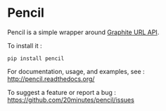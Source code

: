 Pencil
======

Pencil is a simple wrapper around [Graphite URL API](http://graphite.wikidot.com/url-api-reference).

To install it :

    pip install pencil

For documentation, usage, and examples, see :
http://pencil.readthedocs.org/

To suggest a feature or report a bug :
https://github.com/20minutes/pencil/issues

